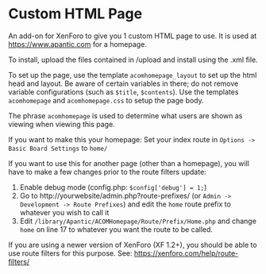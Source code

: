 # Custom HTML Page

An add-on for XenForo to give you 1 custom HTML page to use. It is used at https://www.apantic.com for a homepage.

To install, upload the files contained in /upload and install using the .xml file.

To set up the page, use the template `acomhomepage_layout` to set up the html head and layout. Be aware of certain variables in there; do not remove variable configurations (such as `$title`, `$contents`). Use the templates `acomhomepage` and `acomhomepage.css` to setup the page body.

The phrase `acomhomepage` is used to determine what users are shown as viewing when viewing this page.

If you want to make this your homepage: Set your index route in `Options -> Basic Board Settings` to `home/`

If you want to use this for another page (other than a homepage), you will have to make a few changes prior to the route filters update:
1. Enable debug mode (config.php: `$config['debug'] = 1;`)
2. Go to http://yourwebsite/admin.php?route-prefixes/ (or `Admin -> Development -> Route Prefixes`) and edit the `home` route prefix to whatever you wish to call it
3. Edit `/library/Apantic/ACOMHomepage/Route/Prefix/Home.php` and change `home` on line 17 to whatever you want the route to be called.

If you are using a newer version of XenForo (XF 1.2+), you should be able to use route filters for this purpose. See: https://xenforo.com/help/route-filters/
